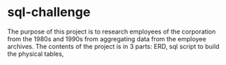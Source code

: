 # sql-challenge
The purpose of this project is to research employees of the corporation from the 1980s and 1990s from aggregating data from the employee archives.  The contents of the project is in 3 parts: ERD, sql script to build the physical tables,
